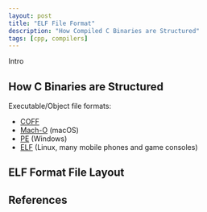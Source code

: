 ```yaml
---
layout: post
title: "ELF File Format"
description: "How Compiled C Binaries are Structured"
tags: [cpp, compilers]
---
```


Intro

## How C Binaries are Structured

Executable/Object file formats:
* [COFF](https://en.wikipedia.org/wiki/COFF)
* [Mach-O](https://en.wikipedia.org/wiki/Mach-O) (macOS)
* [PE](https://en.wikipedia.org/wiki/Portable_Executable) (Windows)
* [ELF](https://en.wikipedia.org/wiki/Executable_and_Linkable_Format) (Linux, many mobile phones and game consoles)

## ELF Format File Layout

## References
